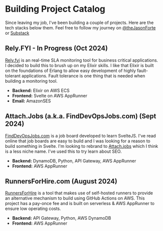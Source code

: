 # Building Project Catalog

Since leaving my job, I've been building a couple of projects. Here are the tech stacks below them. Feel free to follow my journey on [@theJasonForte](https://x.com/theJasonForte) or [Substack](https://jasonza.substack.com/)

## Rely.FYI - In Progress (Oct 2024)

[Rely.fyi](https://www.rely.fyi) is an real-time SLA monitoring tool for business critical applications. I decided to build this to brush up on my Elixir skills. I like that Elixir is built on the foundations of Erlang to allow easy development of highly fault-tolerant applications. Fault tolerance is one thing that is needed when building a monitoring tool.

- **Backend:** Elixir on AWS ECS
- **Frontend:** Svelte on AWS AppRunner
- **Email:** AmazonSES

## Attach.Jobs (a.k.a. FindDevOpsJobs.com) (Sept 2024)

[FindDevOpsJobs.com](https://www.finddevopsjobs.com) is a job board developed to learn SvelteJS. I've read online that job boards are easy to build and I was looking for a reason to build something in Svelte. I'm looking to rebrand to [Attach.jobs](https://www.attach.jobs) which I think is a less niche name. I've used this to try learn about SEO.

- **Backend:** DynamoDB, Python, API Gateway, AWS AppRunner
- **Frontend:** AWS AppRunner

## RunnersForHire.com (August 2024)

[RunnersForHire](https://www.runners-for-hire.com) is a tool that makes use of self-hosted runners to provide an alternative mechanism to build using GitHub Actions on AWS. This project has a pay-once fee and is built on serverless & AWS AppRunner to ensure low operating costs.

- **Backend:** API Gateway, Python, AWS DynamoDB
- **Frontend:** AWS AppRunner

